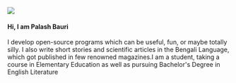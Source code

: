 ![](/images/palash.webp)
#### <span class="thick-pixels">Hi, I am Palash Bauri</span>

I develop open-source programs which can be useful, fun, or maybe totally silly. I also write short stories and scientific articles in the Bengali Language, which got published in few renowned magazines.I am a student, taking a course in Elementary Education as well as pursuing Bachelor's Degree in English Literature
</div>
